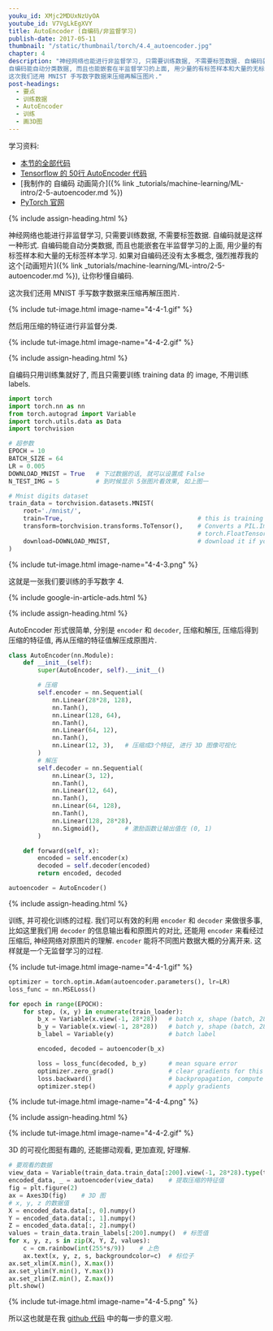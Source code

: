```yaml
---
youku_id: XMjc2MDUxNzUyOA
youtube_id: V7VgLkEgXVY
title: AutoEncoder (自编码/非监督学习)
publish-date: 2017-05-11
thumbnail: "/static/thumbnail/torch/4.4_autoencoder.jpg"
chapter: 4
description: "神经网络也能进行非监督学习, 只需要训练数据, 不需要标签数据. 自编码就是这样一种形式.
自编码能自动分类数据, 而且也能嵌套在半监督学习的上面, 用少量的有标签样本和大量的无标签样本学习.
这次我们还用 MNIST 手写数字数据来压缩再解压图片."
post-headings:
  - 要点
  - 训练数据
  - AutoEncoder
  - 训练
  - 画3D图
---
```



学习资料:
  * [本节的全部代码](https://github.com/MorvanZhou/PyTorch-Tutorial/blob/master/tutorial-contents/404_autoencoder.py)
  * [Tensorflow 的 50行 AutoEncoder 代码](https://github.com/MorvanZhou/Tensorflow-Tutorial/blob/master/tutorial-contents/404_AutoEncoder.py)
  * [我制作的 自编码 动画简介]({% link _tutorials/machine-learning/ML-intro/2-5-autoencoder.md %})
  * [PyTorch 官网](http://pytorch.org/)

{% include assign-heading.html %}

神经网络也能进行非监督学习, 只需要训练数据, 不需要标签数据. 自编码就是这样一种形式.
自编码能自动分类数据, 而且也能嵌套在半监督学习的上面, 用少量的有标签样本和大量的无标签样本学习.
如果对自编码还没有太多概念, 强烈推荐我的这个[动画短片]({% link _tutorials/machine-learning/ML-intro/2-5-autoencoder.md %}), 让你秒懂自编码.

这次我们还用 MNIST 手写数字数据来压缩再解压图片.

{% include tut-image.html image-name="4-4-1.gif" %}

然后用压缩的特征进行非监督分类.

{% include tut-image.html image-name="4-4-2.gif" %}






{% include assign-heading.html %}

自编码只用训练集就好了, 而且只需要训练 training data 的 image, 不用训练 labels.

```python
import torch
import torch.nn as nn
from torch.autograd import Variable
import torch.utils.data as Data
import torchvision

# 超参数
EPOCH = 10
BATCH_SIZE = 64
LR = 0.005
DOWNLOAD_MNIST = True   # 下过数据的话, 就可以设置成 False
N_TEST_IMG = 5          # 到时候显示 5张图片看效果, 如上图一

# Mnist digits dataset
train_data = torchvision.datasets.MNIST(
    root='./mnist/',
    train=True,                                     # this is training data
    transform=torchvision.transforms.ToTensor(),    # Converts a PIL.Image or numpy.ndarray to
                                                    # torch.FloatTensor of shape (C x H x W) and normalize in the range [0.0, 1.0]
    download=DOWNLOAD_MNIST,                        # download it if you don't have it
)
```

{% include tut-image.html image-name="4-4-3.png" %}

这就是一张我们要训练的手写数字 4.

{% include google-in-article-ads.html %}

{% include assign-heading.html %}

AutoEncoder 形式很简单, 分别是 `encoder` 和 `decoder`, 压缩和解压, 压缩后得到压缩的特征值, 再从压缩的特征值解压成原图片.

```python
class AutoEncoder(nn.Module):
    def __init__(self):
        super(AutoEncoder, self).__init__()

        # 压缩
        self.encoder = nn.Sequential(
            nn.Linear(28*28, 128),
            nn.Tanh(),
            nn.Linear(128, 64),
            nn.Tanh(),
            nn.Linear(64, 12),
            nn.Tanh(),
            nn.Linear(12, 3),   # 压缩成3个特征, 进行 3D 图像可视化
        )
        # 解压
        self.decoder = nn.Sequential(
            nn.Linear(3, 12),
            nn.Tanh(),
            nn.Linear(12, 64),
            nn.Tanh(),
            nn.Linear(64, 128),
            nn.Tanh(),
            nn.Linear(128, 28*28),
            nn.Sigmoid(),       # 激励函数让输出值在 (0, 1)
        )

    def forward(self, x):
        encoded = self.encoder(x)
        decoded = self.decoder(encoded)
        return encoded, decoded

autoencoder = AutoEncoder()
```

{% include assign-heading.html %}

训练, 并可视化训练的过程. 我们可以有效的利用 `encoder` 和 `decoder` 来做很多事,
比如这里我们用 `decoder` 的信息输出看和原图片的对比, 还能用 `encoder` 来看经过压缩后, 神经网络对原图片的理解.
`encoder` 能将不同图片数据大概的分离开来. 这样就是一个无监督学习的过程.

{% include tut-image.html image-name="4-4-1.gif" %}

```python
optimizer = torch.optim.Adam(autoencoder.parameters(), lr=LR)
loss_func = nn.MSELoss()

for epoch in range(EPOCH):
    for step, (x, y) in enumerate(train_loader):
        b_x = Variable(x.view(-1, 28*28))   # batch x, shape (batch, 28*28)
        b_y = Variable(x.view(-1, 28*28))   # batch y, shape (batch, 28*28)
        b_label = Variable(y)               # batch label

        encoded, decoded = autoencoder(b_x)

        loss = loss_func(decoded, b_y)      # mean square error
        optimizer.zero_grad()               # clear gradients for this training step
        loss.backward()                     # backpropagation, compute gradients
        optimizer.step()                    # apply gradients
```

{% include tut-image.html image-name="4-4-4.png" %}


{% include assign-heading.html %}

{% include tut-image.html image-name="4-4-2.gif" %}

3D 的可视化图挺有趣的, 还能挪动观看, 更加直观, 好理解.

```python
# 要观看的数据
view_data = Variable(train_data.train_data[:200].view(-1, 28*28).type(torch.FloatTensor)/255.)
encoded_data, _ = autoencoder(view_data)    # 提取压缩的特征值
fig = plt.figure(2)
ax = Axes3D(fig)    # 3D 图
# x, y, z 的数据值
X = encoded_data.data[:, 0].numpy()
Y = encoded_data.data[:, 1].numpy()
Z = encoded_data.data[:, 2].numpy()
values = train_data.train_labels[:200].numpy()  # 标签值
for x, y, z, s in zip(X, Y, Z, values):
    c = cm.rainbow(int(255*s/9))    # 上色
    ax.text(x, y, z, s, backgroundcolor=c)  # 标位子
ax.set_xlim(X.min(), X.max())
ax.set_ylim(Y.min(), Y.max())
ax.set_zlim(Z.min(), Z.max())
plt.show()
```

{% include tut-image.html image-name="4-4-5.png" %}


所以这也就是在我 [github 代码](https://github.com/MorvanZhou/PyTorch-Tutorial/blob/master/tutorial-contents/404_autoencoder.py) 中的每一步的意义啦.


